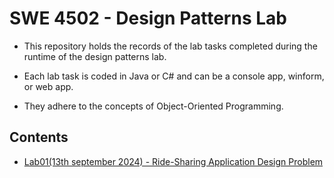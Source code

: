 # SWE 4502 - Design Patterns Lab
- This repository holds the records of the lab tasks completed during the runtime of the design patterns lab.
 
- Each lab task is coded in Java or C# and can be a console app, winform, or web app.

- They adhere to the concepts of Object-Oriented Programming. 

## Contents

- [Lab01(13th september 2024) - Ride-Sharing Application Design Problem](https://github.com/N4M154/dp_lab_112/tree/main/Lab1)



